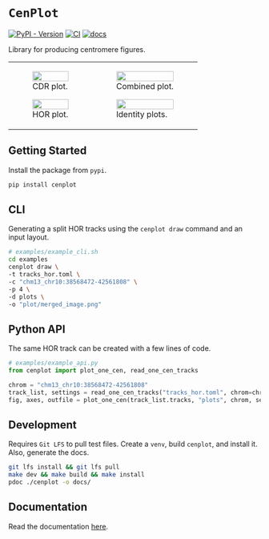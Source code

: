 # `CenPlot`
[![PyPI - Version](https://img.shields.io/pypi/v/cenplot)](https://pypi.org/project/cenplot/)
[![CI](https://github.com/logsdon-lab/cenplot/actions/workflows/main.yaml/badge.svg)](https://github.com/logsdon-lab/cenplot/actions/workflows/main.yaml)
[![docs](https://github.com/logsdon-lab/cenplot/actions/workflows/docs.yaml/badge.svg)](https://github.com/logsdon-lab/cenplot/actions/workflows/docs.yaml)

Library for producing centromere figures.

<table>
  <tr>
    <td>
      <figure float="left">
          <img align="middle" src="docs/example_cdr.png" width="100%">
          <figcaption>CDR plot.</figcaption>
      </figure>
      <figure float="left">
          <img align="middle" src="docs/example_split_hor.png" width="100%">
          <figcaption>HOR plot.</figcaption>
      </figure>
    </td>
    <td>
      <figure float="left">
          <img align="middle" src="docs/example_multiple.png" width="100%">
          <figcaption>Combined plot.</figcaption>
      </figure>
      <figure float="left">
          <img align="middle" src="docs/example_ident.png" width="100%">
          <figcaption>Identity plots.</figcaption>
      </figure>
    </td>
  </tr>
</table>

## Getting Started
Install the package from `pypi`.
```bash
pip install cenplot
```

## CLI
Generating a split HOR tracks using the `cenplot draw` command and an input layout.
```bash
# examples/example_cli.sh
cd examples
cenplot draw \
-t tracks_hor.toml \
-c "chm13_chr10:38568472-42561808" \
-p 4 \
-d plots \
-o "plot/merged_image.png"
```

## Python API
The same HOR track can be created with a few lines of code.
```python
# examples/example_api.py
from cenplot import plot_one_cen, read_one_cen_tracks

chrom = "chm13_chr10:38568472-42561808"
track_list, settings = read_one_cen_tracks("tracks_hor.toml", chrom=chrom)
fig, axes, outfile = plot_one_cen(track_list.tracks, "plots", chrom, settings)
```

## Development
Requires `Git LFS` to pull test files.
Create a `venv`, build `cenplot`, and install it. Also, generate the docs.
```bash
git lfs install && git lfs pull
make dev && make build && make install
pdoc ./cenplot -o docs/
```

## Documentation
Read the documentation [here](https://logsdon-lab.github.io/CenPlot/cenplot.html).
